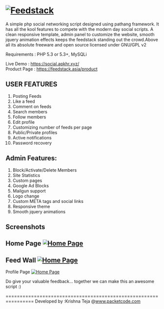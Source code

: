[![Feedstack](img/logo_feedstack.png)](http://feedstack.asia/)
=========

A simple php social networking script designed using pathang framework. It has all the kool features to compete with the modern day social scripts. A clean responsive template, admin panel to customize the website, smooth jquery animation effects keeps the feedstack standing out the crowd.Above all its absolute freeware and open source licensed under GNU/GPL v2<br>

Requirements : PHP 5.3 or 5.3+, MySQLi

Live Demo : https://social.apkhr.xyz/<br>
Product Page : https://feedstack.asia/product <br>


USER FEATURES
--------
1. Posting Feeds
2. Like a feed
3. Comment on feeds
4. Search members
5. Follow members
6. Edit profile
7. Customizing number of feeds per page
8. Public/Private profiles
9. Active notifications
10. Password recovery

Admin Features:
----------------
1. Block/Activate/Delete Members
2. Site Statistics
3. Custom pages
4. Google Ad Blocks
5. Mailgun support
6. Logo change
7. Custom META tags and social links
8. Responsive theme
9. Smooth jquery animations

Screenshots
-------------------
Home Page
[![Home Page](http://feedstack.asia/img/screenshots/a.png)](http://feedstack.asia/)
-------------------------
Feed Wall
[![Home Page](http://feedstack.asia/img/screenshots/b.png)](http://feedstack.asia/feed/)
-------------------------
Profile Page
[![Home Page](http://feedstack.asia/img/screenshots/c.png)](http://feedstack.asia/product)

Do give your valuable feedback... together we can make this an awesome script :)


================================================================
Developed by :Krishna Teja @www.packetcode.com 








